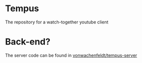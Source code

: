 # Tempus
The repository for a watch-together youtube client

# Back-end?
The server code can be found in [vonwachenfeldt/tempus-server](https://github.com/carrosmo/tempus-server)
